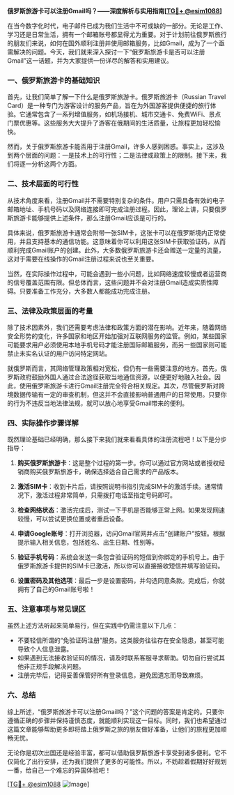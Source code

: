 **俄罗斯旅游卡可以注册Gmail吗？——深度解析与实用指南[[TG💪+ @esim1088](https://t.me/s/esim1088)]**

在当今数字化时代，电子邮件已成为我们生活中不可或缺的一部分。无论是工作、学习还是日常生活，拥有一个邮箱账号都显得尤为重要。对于计划前往俄罗斯旅行的朋友们来说，如何在国外顺利注册并使用邮箱服务，比如Gmail，成为了一个亟需解决的问题。今天，我们就来深入探讨一下“俄罗斯旅游卡是否可以注册Gmail”这一话题，并为大家提供一份详尽的解答和实用建议。

### 一、俄罗斯旅游卡的基础知识

首先，让我们简单了解一下什么是俄罗斯旅游卡。俄罗斯旅游卡（Russian Travel Card）是一种专门为游客设计的服务产品，旨在为外国游客提供便捷的旅行体验。它通常包含了一系列增值服务，如机场接机、城市交通卡、免费WiFi、景点门票优惠等。这些服务大大提升了游客在俄期间的生活质量，让旅程更加轻松愉快。

然而，关于俄罗斯旅游卡能否用于注册Gmail，许多人感到困惑。事实上，这涉及到两个层面的问题：一是技术上的可行性；二是法律或政策上的限制。接下来，我们将逐一分析这两个方面。

### 二、技术层面的可行性

从技术角度来看，注册Gmail并不需要特别复杂的条件。用户只需具备有效的电子邮箱地址、手机号码以及网络连接即可完成注册过程。因此，理论上讲，只要俄罗斯旅游卡能够提供上述条件，那么注册Gmail应该是可行的。

具体来说，俄罗斯旅游卡通常会附带一张SIM卡，这张卡可以在俄罗斯境内正常使用，并且支持基本的通信功能。这意味着你可以利用这张SIM卡获取验证码，从而顺利完成Gmail账户的创建。此外，大多数俄罗斯旅游卡还会赠送一定量的流量，这对于需要在线操作的Gmail注册过程来说也至关重要。

当然，在实际操作过程中，可能会遇到一些小问题，比如网络速度较慢或者运营商的信号覆盖范围有限。但总体而言，这些问题并不会对注册Gmail造成实质性障碍。只要准备工作充分，大多数人都能成功完成注册。

### 三、法律及政策层面的考量

除了技术因素外，我们还需要考虑法律和政策方面的潜在影响。近年来，随着网络安全形势的变化，许多国家和地区开始加强对互联网服务的监管。例如，某些国家可能要求用户必须使用本地手机号码才能注册国际邮箱服务，而另一些国家则可能禁止未实名认证的用户访问特定网站。

就俄罗斯而言，其网络管理政策相对宽松，但仍有一些需要注意的地方。首先，俄罗斯政府鼓励外国人通过合法途径获取当地通信资源，以便更好地融入社会。因此，使用俄罗斯旅游卡进行Gmail注册完全符合相关规定。其次，尽管俄罗斯对跨境数据传输有一定的审查机制，但这并不会直接影响普通用户的日常使用。只要你的行为不违反当地法律法规，就可以放心地享受Gmail带来的便利。

### 四、实际操作步骤详解

既然理论基础已经明确，那么接下来我们就来看看具体的注册流程吧！以下是分步指导：

1. **购买俄罗斯旅游卡**：这是整个过程的第一步。你可以通过官方网站或者授权经销商购买俄罗斯旅游卡，确保选择适合自己需求的产品版本。
   
2. **激活SIM卡**：收到卡片后，请按照说明书指引完成SIM卡的激活手续。通常情况下，激活过程非常简单，只需拨打电话至指定号码即可。

3. **检查网络状态**：激活完成后，测试一下手机是否能够正常上网。如果发现网速较慢，可以尝试更换位置或者重启设备。

4. **申请Google账号**：打开浏览器，访问Gmail官网并点击“创建账户”按钮。根据提示输入相关信息，包括姓名、出生日期、性别等。

5. **验证手机号码**：系统会发送一条包含验证码的短信到你绑定的手机号上。由于俄罗斯旅游卡提供的SIM卡已激活，所以你可以直接接收短信并填写验证码。

6. **设置密码及其他选项**：最后一步是设置密码，并勾选同意条款。完成后，你就拥有了自己的Gmail账号啦！

### 五、注意事项与常见误区

虽然上述方法听起来简单易行，但在实践中仍需注意以下几点：

- 不要轻信所谓的“免验证码注册”服务。这类服务往往存在安全隐患，甚至可能导致个人信息泄露。
- 如果遇到无法接收验证码的情况，请及时联系客服寻求帮助。切勿自行尝试其他非正规手段解决问题。
- 注册完毕后，记得妥善保管好所有登录信息，避免因遗忘而导致麻烦。

### 六、总结

综上所述，“俄罗斯旅游卡可以注册Gmail吗？”这个问题的答案是肯定的。只要你遵循正确的步骤并保持谨慎态度，就能顺利实现这一目标。同时，我们也希望通过这篇文章能够帮助更多即将踏上俄罗斯之旅的朋友做好准备，让他们的旅程更加顺畅无忧。

无论你是初次出国还是经验丰富，都可以借助俄罗斯旅游卡享受到诸多便利。它不仅简化了出行安排，还为我们提供了更多的可能性。所以，不妨趁着假期好好规划一番，给自己一个难忘的异国体验吧！

[[TG💪+ @esim1088](https://t.me/s/esim1088) ![Image](https://i.postimg.cc/4NQfJmqS/Snipaste-2025-05-13-00-14-12.png)]